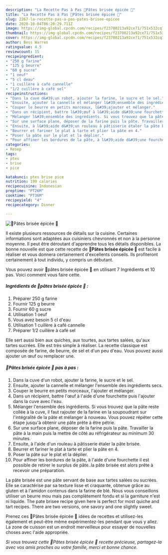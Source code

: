 ```yaml
---
description: "La Recette Pas à Pas 🍴Pâtes brisée épicée 🍴"
title: "La Recette Pas à Pas 🍴Pâtes brisée épicée 🍴"
slug: 2267-la-recette-pas-a-pas-pates-brisee-epicee
date: 2020-10-04T06:20:29.711Z
image: https://img-global.cpcdn.com/recipes/f23700213a92ce71/751x532cq70/🍴pates-brisee-epicee-🍴-photo-principale-de-la-recette.jpg
thumbnail: https://img-global.cpcdn.com/recipes/f23700213a92ce71/751x532cq70/🍴pates-brisee-epicee-🍴-photo-principale-de-la-recette.jpg
cover: https://img-global.cpcdn.com/recipes/f23700213a92ce71/751x532cq70/🍴pates-brisee-epicee-🍴-photo-principale-de-la-recette.jpg
author: Bess Warren
ratingvalue: 4.5
reviewcount: 15
recipeingredient:
- "250 g farine"
- "125 g beurre"
- "60 g sucre"
- "1 oeuf"
- "5 cl deau"
- "1 cuillère à café cannelle"
- "1/2 cuillère à café sel"
recipeinstructions:
- "Dans la cuve d&#39;un robot, ajouter la farine, le sucre et le sel."
- "Ensuite, ajouter la cannelle et mélanger l&#39;ensemble des ingrédients secs."
- "Couper le beurre en petits morceaux, l&#39;ajouter et mélanger."
- "Dans un récipient, battre l&#39;œuf à l&#39;aide d&#39;une fourchette puis l&#39;ajouter dans la cuve avec l&#39;eau."
- "Mélanger l&#39;ensemble des ingrédients. Si vous trouvez que la pâte reste collée à la cuve, il faut rajouter de la farine en la soupoudrant sur l&#39;intégralité de la pâte et mélanger à nouveau. Vous pouvez répéter cette étape jusqu&#39;à obtenir une pâte prête à être pétrie."
- "Sur une surface plane, déposer de la farine puis la pâte. Travailler la pâte à la main puis la mettre de côté au réfrigérateur au minimum 30 minutes."
- "Ensuite, à l&#39;aide d&#39;un rouleau à pâtisserie étaler la pâte brisée."
- "Beurrer et fariner le plat à tarte et plier la pâte en 4."
- "Poser la pâte sur le plat et la déplier."
- "Pour affiner les bordures de la pâte, à l&#39;aide d&#39;une fourchette il est possible de retirer le surplus de pâte..la pâte brisée est alors prête à recevoir une préparation."
categories:
- Resep
tags:
- ptes
- brise
- pice

katakunci: ptes brise pice 
nutrition: 199 calories
recipecuisine: Indonesian
preptime: "PT26M"
cooktime: "PT36M"
recipeyield: "4"
recipecategory: Dinner

---
```



![🍴Pâtes brisée épicée 🍴](https://img-global.cpcdn.com/recipes/f23700213a92ce71/751x532cq70/🍴pates-brisee-epicee-🍴-photo-principale-de-la-recette.jpg)

Il existe plusieurs ressources de détails sur la cuisine. Certaines informations sont adaptées aux cuisiniers chevronnés et non à la personne moyenne. Il peut être déroutant d'apprendre tous les détails disponibles. La bonne nouvelle est que cette recette de <strong> 🍴Pâtes brisée épicée 🍴 </strong> est facile à réaliser et vous donnera certainement d'excellents conseils. Ils profiteront certainement à tout individu, y compris un débutant.

<!--inarticleads1-->

Vous pouvez avoir 🍴pâtes brisée épicée 🍴 en utilisant 7 Ingrédients et 10 pas. Voici comment vous faire cette.

##### Ingrédients de 🍴pâtes brisée épicée 🍴 :

1. Préparer 250 g farine
1. Fournir 125 g beurre
1. Fournir 60 g sucre
1. Utilisation 1 oeuf
1. Vous avez besoin 5 cl d&#39;eau
1. Utilisation 1 cuillère à café cannelle
1. Préparer 1/2 cuillère à café sel


Elle sert aussi bien aux quiches, aux tourtes, aux tartes salées, qu&#39;aux tartes sucrées. Elle est très simple à réaliser. La recette classique est composée de farine, de beurre, de sel et d&#39;un peu d&#39;eau. Vous pouvez aussi ajouter un œuf ou remplacer une. 

<!--inarticleads2-->

##### 🍴Pâtes brisée épicée 🍴 pas à pas :

1. Dans la cuve d&#39;un robot, ajouter la farine, le sucre et le sel.
1. Ensuite, ajouter la cannelle et mélanger l&#39;ensemble des ingrédients secs.
1. Couper le beurre en petits morceaux, l&#39;ajouter et mélanger.
1. Dans un récipient, battre l&#39;œuf à l&#39;aide d&#39;une fourchette puis l&#39;ajouter dans la cuve avec l&#39;eau.
1. Mélanger l&#39;ensemble des ingrédients. Si vous trouvez que la pâte reste collée à la cuve, il faut rajouter de la farine en la soupoudrant sur l&#39;intégralité de la pâte et mélanger à nouveau. Vous pouvez répéter cette étape jusqu&#39;à obtenir une pâte prête à être pétrie.
1. Sur une surface plane, déposer de la farine puis la pâte. Travailler la pâte à la main puis la mettre de côté au réfrigérateur au minimum 30 minutes.
1. Ensuite, à l&#39;aide d&#39;un rouleau à pâtisserie étaler la pâte brisée.
1. Beurrer et fariner le plat à tarte et plier la pâte en 4.
1. Poser la pâte sur le plat et la déplier.
1. Pour affiner les bordures de la pâte, à l&#39;aide d&#39;une fourchette il est possible de retirer le surplus de pâte..la pâte brisée est alors prête à recevoir une préparation.


La pâte brisée est une pâte servant de base aux tartes salées ou sucrées. Elle se caractérise par sa texture lisse et craquante, obtenue grâce au gluten et à l&#39;amidon contenus dans la farine de blé. Nous vous conseillons utiliser un beurre mou mais pas complètement fondu et si la garniture n&#39;est ni liquide. The pate brisee recipe given here is perfect for most quiche and tart recipes. There are two versions, one savory and one slightly sweet. 

<!--inarticleads1-->

<p>
Prenez ces 🍴Pâtes brisée épicée 🍴 idées de recettes et utilisez-les également et peut-être même expérimentez-les pendant que vous y allez. La zone de cuisson est un endroit merveilleux pour essayer de nouvelles choses avec l'aide appropriée.
</p>

<p>
<i>Si vous trouvez cette 🍴Pâtes brisée épicée 🍴 recette précieuse, partagez-la avec vos amis proches ou votre famille, merci et bonne chance.</i>
</p>
